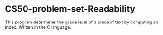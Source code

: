 # CS50-problem-set-Readability
This program determines the grade level of a piece of text by computing an index. 
Written in the C language.
